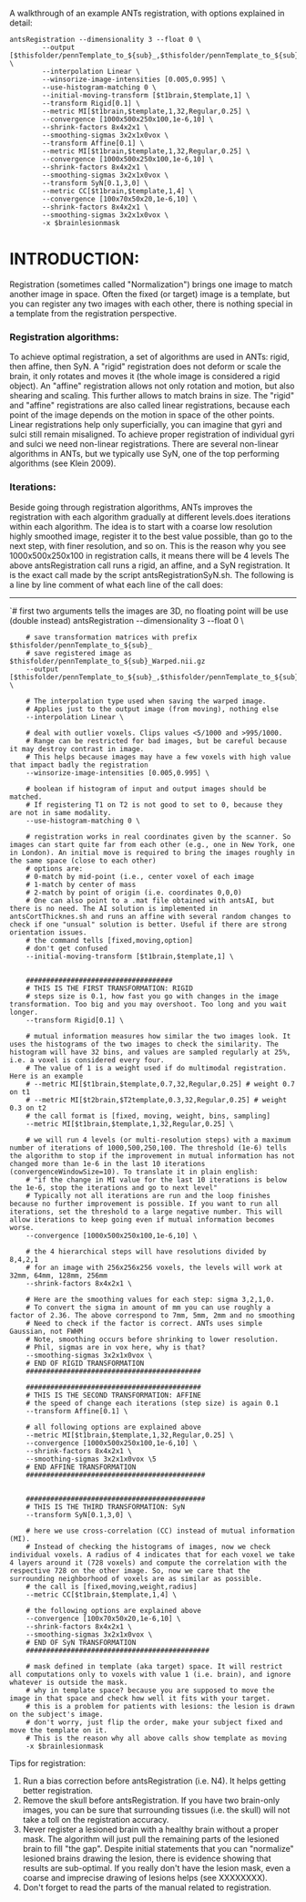 A walkthrough of an example ANTs registration, with options explained in detail:

```
antsRegistration --dimensionality 3 --float 0 \  
        --output [$thisfolder/pennTemplate_to_${sub}_,$thisfolder/pennTemplate_to_${sub}_Warped.nii.gz] \  
        --interpolation Linear \  
        --winsorize-image-intensities [0.005,0.995] \  
        --use-histogram-matching 0 \  
        --initial-moving-transform [$t1brain,$template,1] \  
        --transform Rigid[0.1] \  
        --metric MI[$t1brain,$template,1,32,Regular,0.25] \  
        --convergence [1000x500x250x100,1e-6,10] \  
        --shrink-factors 8x4x2x1 \  
        --smoothing-sigmas 3x2x1x0vox \  
        --transform Affine[0.1] \  
        --metric MI[$t1brain,$template,1,32,Regular,0.25] \  
        --convergence [1000x500x250x100,1e-6,10] \  
        --shrink-factors 8x4x2x1 \  
        --smoothing-sigmas 3x2x1x0vox \    
        --transform SyN[0.1,3,0] \  
        --metric CC[$t1brain,$template,1,4] \  
        --convergence [100x70x50x20,1e-6,10] \  
        --shrink-factors 8x4x2x1 \  
        --smoothing-sigmas 3x2x1x0vox \  
        -x $brainlesionmask
```




# INTRODUCTION:  
Registration (sometimes called "Normalization") brings one image to match another image in space. Often the fixed (or target) image is a template, but you can register any two images with each other, there is nothing special in a template from the registration perspective.  
  
### Registration algorithms:  
To achieve optimal registration, a set of algorithms are used in ANTs: rigid, then affine, then SyN. A "rigid" registration does not deform or scale the brain, it only rotates and moves it (the whole image is considered a rigid object). An "affine" registration allows not only rotation and motion, but also shearing and scaling. This further allows to match brains in size. The "rigid" and "affine" registrations are also called linear registrations, because each point of the image depends on the motion in space of the other points. Linear registrations help only superficially, you can imagine that gyri and sulci still remain misaligned. To achieve proper registration of individual gyri and sulci we need  non-linear registrations. There are several non-linear algorithms in ANTs, but we typically use SyN, one of the top  performing algorithms (see Klein 2009).   

### Iterations:  
Beside going through registration algorithms, ANTs improves the registration with each algorithm gradually at different levels.does iterations within each algorithm. The idea is to start with a coarse low resolution highly smoothed image, register it to the best value possible, than go to the next step, with finer resolution, and so on. This is the reason why you see 1000x500x250x100 in registration calls, it means there will be 4 levels 
The above antsRegistration call runs a rigid, an affine, and a SyN registration. It is the exact call made by the script antsRegistrationSyN.sh. The following is a line by line comment of what each line of the call does:



***
`# first two arguments tells the images are 3D, no floating point will be use (double instead)
antsRegistration --dimensionality 3 --float 0 \
	
		# save transformation matrices with prefix $thisfolder/pennTemplate_to_${sub}_
		# save registered image as $thisfolder/pennTemplate_to_${sub}_Warped.nii.gz
        --output [$thisfolder/pennTemplate_to_${sub}_,$thisfolder/pennTemplate_to_${sub}_Warped.nii.gz] \
        
        # The interpolation type used when saving the warped image.
		# Applies just to the output image (from moving), nothing else
        --interpolation Linear \
        
        # deal with outlier voxels. Clips values <5/1000 and >995/1000. 
		# Range can be restricted for bad images, but be careful because it may destroy contrast in image.
		# This helps because images may have a few voxels with high value that impact badly the registration
        --winsorize-image-intensities [0.005,0.995] \
        
        # boolean if histogram of input and output images should be matched.
		# If registering T1 on T2 is not good to set to 0, because they are not in same modality.
        --use-histogram-matching 0 \
        
		# registration works in real coordinates given by the scanner. So images can start quite far from each other (e.g., one in New York, one in London). An initial move is required to bring the images roughly in the same space (close to each other)
        # options are:
		# 0-match by mid-point (i.e., center voxel of each image
		# 1-match by center of mass
		# 2-match by point of origin (i.e. coordinates 0,0,0)
        # One can also point to a .mat file obtained with antsAI, but there is no need. The AI solution is implemented in antsCortThicknes.sh and runs an affine with several random changes to check if one "unsual" solution is better. Useful if there are strong orientation issues.
		# the command tells [fixed,moving,option]
		# don't get confused 
        --initial-moving-transform [$t1brain,$template,1] \
        
        
		####################################
		# THIS IS THE FIRST TRANSFORMATION: RIGID
        # steps size is 0.1, how fast you go with changes in the image transformation. Too big and you may overshoot. Too long and you wait longer.
        --transform Rigid[0.1] \
        
		# mutual information measures how similar the two images look. It uses the histograms of the two images to check the similarity. The histogram will have 32 bins, and values are sampled regularly at 25%, i.e. a voxel is considered every four.
        # The value of 1 is a weight used if do multimodal registration. Here is an example
		# --metric MI[$t1brain,$template,0.7,32,Regular,0.25] # weight 0.7 on t1
		# --metric MI[$t2brain,$T2template,0.3,32,Regular,0.25] # weight 0.3 on t2
		# the call format is [fixed, moving, weight, bins, sampling]
        --metric MI[$t1brain,$template,1,32,Regular,0.25] \
        
        # we will run 4 levels (or multi-resolution steps) with a maximum number of iterations of 1000,500,250,100. The threshold (1e-6) tells the algorithm to stop if the improvement in mutual information has not changed more than 1e-6 in the last 10 iterations (convergenceWindowSize=10). To translate it in plain english:
		# "if the change in MI value for the last 10 iterations is below the 1e-6, stop the iterations and go to next level"
		# Typically not all iterations are run and the loop finishes because no further improvement is possible. If you want to run all iterations, set the threshold to a large negative number. This will allow iterations to keep going even if mutual information becomes worse.
        --convergence [1000x500x250x100,1e-6,10] \
        
        # the 4 hierarchical steps will have resolutions divided by 8,4,2,1
		# for an image with 256x256x256 voxels, the levels will work at 32mm, 64mm, 128mm, 256mm
        --shrink-factors 8x4x2x1 \
        
        # Here are the smoothing values for each step: sigma 3,2,1,0.
        # To convert the sigma in amount of mm you can use roughly a factor of 2.36. The above correspond to 7mm, 5mm, 2mm and no smoothing
        # Need to check if the factor is correct. ANTs uses simple Gaussian, not FWHM
		# Note, smoothing occurs before shrinking to lower resolution.
		# Phil, sigmas are in vox here, why is that?
        --smoothing-sigmas 3x2x1x0vox \
        # END OF RIGID TRANSFORMATION
		###########################################
		
		###########################################
        # THIS IS THE SECOND TRANSFORMATION: AFFINE
		# the speed of change each iterations (step size) is again 0.1
        --transform Affine[0.1] \
        
        # all following options are explained above
        --metric MI[$t1brain,$template,1,32,Regular,0.25] \
        --convergence [1000x500x250x100,1e-6,10] \
        --shrink-factors 8x4x2x1 \
        --smoothing-sigmas 3x2x1x0vox \5
        # END AFFINE TRANSFORMATION
		############################################
        
        
        ############################################
		# THIS IS THE THIRD TRANSFORMATION: SyN
        --transform SyN[0.1,3,0] \
		
        # here we use cross-correlation (CC) instead of mutual information (MI).
		# Instead of checking the histograms of images, now we check individual voxels. A radius of 4 indicates that for each voxel we take 4 layers around it (728 voxels) and compute the correlation with the respective 728 on the other image. So, now we care that the surrounding neighborhood of voxels are as similar as possible.
		# the call is [fixed,moving,weight,radius]
        --metric CC[$t1brain,$template,1,4] \
		
		# the following options are explained above
        --convergence [100x70x50x20,1e-6,10] \
        --shrink-factors 8x4x2x1 \
        --smoothing-sigmas 3x2x1x0vox \
		# END OF SyN TRANSFORMATION
		#############################################
        
        # mask defined in template (aka target) space. It will restrict all computations only to voxels with value 1 (i.e. brain), and ignore whatever is outside the mask.
		# why in template space? because you are supposed to move the image in that space and check how well it fits with your target.
		# this is a problem for patients with lesions: the lesion is drawn on the subject's image.
		# don't worry, just flip the order, make your subject fixed and move the template on it.
		# This is the reason why all above calls show template as moving
        -x $brainlesionmask
        


		
Tips for registration:
1. Run a bias correction before antsRegistration (i.e. N4). It helps getting better registration.
2. Remove the skull before antsRegistration. If you have two brain-only images, you can be sure that surrounding tissues (i.e. the skull) will not take a toll on the registration accuracy.
3. Never register a lesioned brain with a healthy brain without a proper mask. The algorithm will just pull the remaining parts of the lesioned brain to fill "the gap". Despite initial statements that you can "normalize" lesioned brains drawing the lesion, there is evidence showing that results are sub-optimal. If you really don't have the lesion mask, even a coarse and imprecise drawing of lesions helps (see XXXXXXXX).
3. Don't forget to read the parts of the manual related to registration.